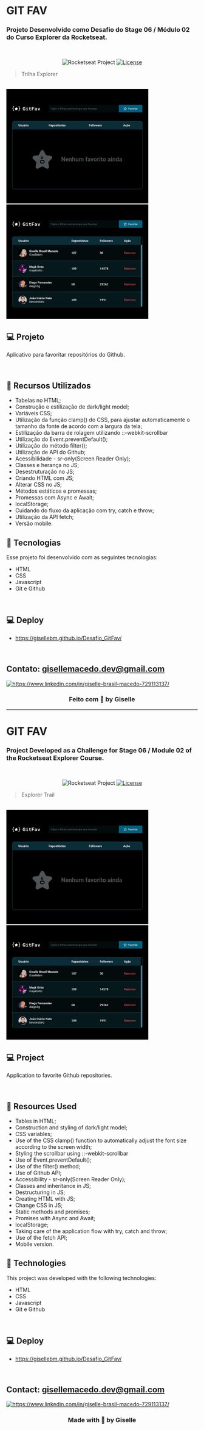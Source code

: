 # GIT FAV

### Projeto Desenvolvido como Desafio do Stage 06 / Módulo 02 do Curso Explorer da Rocketseat.

<br/>

<p align="center">
  <img src="https://img.shields.io/static/v1?label=Rocketseat&message=Education&color=8257e5&labelColor=202024" alt="Rocketseat Project" />
  <a href="LICENSE"><img  src="https://img.shields.io/static/v1?label=License&message=MIT&color=8257e5&labelColor=202024" alt="License"></a>
</p>

> Trilha Explorer

<br/>


<img src="./assets/GitFav1.png" height="300px" />

<img src="./assets/GitFav2.png" height="300px" />

<br/>

## 💻 Projeto

Aplicativo para favoritar repositórios do Github.

<br/>

## 🚀 Recursos Utilizados

- Tabelas no HTML;
- Construção e estilização de dark/light model;
- Variáveis CSS;
- Utilização  da função clamp() do CSS, para ajustar automaticamente o tamanho da fonte de acordo com a largura da tela;
- Estilização da barra de rolagem utilizando ::-webkit-scrollbar
- Utilização do Event.preventDefault();
- Utilização do método filter();
- Utilização de API do Github;
- Acessibilidade - sr-only(Screen Reader Only);
- Classes e herança no JS;
- Desestruturação no JS;
- Criando HTML com JS;
- Alterar CSS no JS;
- Métodos estáticos e promessas;
- Promessas com Async e Await;
- localStorage;
- Cuidando do fluxo da aplicação com try, catch e throw;
- Utilização da API fetch;
- Versão mobile.
  <br/>

## 🚀 Tecnologias

Esse projeto foi desenvolvido com as seguintes tecnologias:

- HTML
- CSS
- Javascript
- Git e Github
<br/>

## 💻 Deploy 
- https://gisellebm.github.io/Desafio_GitFav/

<br/>

## Contato: gisellemacedo.dev@gmail.com

<a href="https://www.linkedin.com/in/giselle-brasil-macedo-729113137/" target="_blank"><img src="https://raw.githubusercontent.com/rahuldkjain/github-profile-readme-generator/master/src/images/icons/Social/linked-in-alt.svg" alt="https://www.linkedin.com/in/giselle-brasil-macedo-729113137/" height="30" width="40" /></a>
<br/>




<h3 align="center">Feito com 💜 by Giselle</h3>



-------------------------------------------------------------------------------------------------------

# GIT FAV

### Project Developed as a Challenge for Stage 06 / Module 02 of the Rocketseat Explorer Course.

<br/>

<p align="center">
  <img src="https://img.shields.io/static/v1?label=Rocketseat&message=Education&color=8257e5&labelColor=202024" alt="Rocketseat Project" />
  <a href="LICENSE"><img  src="https://img.shields.io/static/v1?label=License&message=MIT&color=8257e5&labelColor=202024" alt="License"></a>
</p>

> Explorer Trail

<br/>


<img src="./assets/GitFav1.png" height="300px" />

<img src="./assets/GitFav2.png" height="300px" />

<br/>

## 💻 Project

Application to favorite Github repositories.

<br/>

## 🚀 Resources Used

- Tables in HTML;
- Construction and styling of dark/light model;
- CSS variables;
- Use of the CSS clamp() function to automatically adjust the font size according to the screen width;
- Styling the scrollbar using ::-webkit-scrollbar
- Use of Event.preventDefault();
- Use of the filter() method;
- Use of Github API;
- Accessibility - sr-only(Screen Reader Only);
- Classes and inheritance in JS;
- Destructuring in JS;
- Creating HTML with JS;
- Change CSS in JS;
- Static methods and promises;
- Promises with Async and Await;
- localStorage;
- Taking care of the application flow with try, catch and throw;
- Use of the fetch API;
- Mobile version.
  <br/>

## 🚀 Technologies

This project was developed with the following technologies:

- HTML
- CSS
- Javascript
- Git e Github
<br/>

## 💻 Deploy 
- https://gisellebm.github.io/Desafio_GitFav/

<br/>

## Contact: gisellemacedo.dev@gmail.com

<a href="https://www.linkedin.com/in/giselle-brasil-macedo-729113137/" target="_blank"><img src="https://raw.githubusercontent.com/rahuldkjain/github-profile-readme-generator/master/src/images/icons/Social/linked-in-alt.svg" alt="https://www.linkedin.com/in/giselle-brasil-macedo-729113137/" height="30" width="40" /></a>
<br/>




<h3 align="center">Made with 💜 by Giselle</h3>

